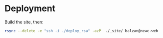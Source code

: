 # Deployment

Build the site, then:

```sh
rsync --delete -e "ssh -i ./deploy_rsa" -azP  ./_site/ balzan@newc-web.new.ox.ac.uk:/var/www/html/balzan.new
```
